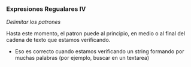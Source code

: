 ### Expresiones Regualares IV 

_Delimitar los patrones_

Hasta este momento, el patron puede al principio, en medio o al final del cadena de texto que estamos verificando.

- Eso es correcto cuando estamos verificando un string formando por muchas palabras (por ejemplo, buscar en un textarea)
